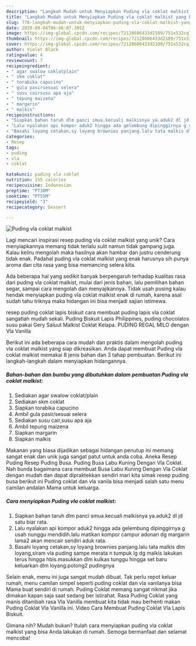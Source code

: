 ```yaml
---
description: "Langkah Mudah untuk Menyiapkan Puding vla coklat malkist yang Enak Banget"
title: "Langkah Mudah untuk Menyiapkan Puding vla coklat malkist yang Enak Banget"
slug: 778-langkah-mudah-untuk-menyiapkan-puding-vla-coklat-malkist-yang-enak-banget
date: 2020-09-04T06:46:07.305Z
image: https://img-global.cpcdn.com/recipes/72128606433d2109/751x532cq70/puding-vla-coklat-malkist-foto-resep-utama.jpg
thumbnail: https://img-global.cpcdn.com/recipes/72128606433d2109/751x532cq70/puding-vla-coklat-malkist-foto-resep-utama.jpg
cover: https://img-global.cpcdn.com/recipes/72128606433d2109/751x532cq70/puding-vla-coklat-malkist-foto-resep-utama.jpg
author: Violet Black
ratingvalue: 4
reviewcount: 7
recipeingredient:
- " agar swalow coklatplain"
- " skm coklat"
- " torabika capucino"
- " gula pasirsesuai selera"
- " susu cairsusu apa aja"
- " tepung maizena"
- " margarin"
- " malkis"
recipeinstructions:
- "Siapkan bahan taruh dlm panci smua.kecuali malkisnya ya.aduk2 dl jd satu biar rata."
- "Lalu nyalakan api kompor aduk2 hingga ada gelembung dipinggirnya g usah nunggu mendidih.lalu matikan kompor campur adonan dg margarin lama2 akan mencair sendiri aduk rata."
- "Basahi loyang cetakan,sy loyang brownies panjang.lalu tata malkis dlm loyang,siram vla puding sampe merata n tumpuk lg dg malkis lakukan terus hingga hbis.masukkan dlm kulkas tunggu hingga set baru keluarkan dlm loyang.potong2 pudingnya"
categories:
- Resep
tags:
- puding
- vla
- coklat

katakunci: puding vla coklat 
nutrition: 155 calories
recipecuisine: Indonesian
preptime: "PT30M"
cooktime: "PT55M"
recipeyield: "3"
recipecategory: Dessert

---
```



![Puding vla coklat malkist](https://img-global.cpcdn.com/recipes/72128606433d2109/751x532cq70/puding-vla-coklat-malkist-foto-resep-utama.jpg)

Lagi mencari inspirasi resep puding vla coklat malkist yang unik? Cara menyiapkannya memang tidak terlalu sulit namun tidak gampang juga. Kalau keliru mengolah maka hasilnya akan hambar dan justru cenderung tidak enak. Padahal puding vla coklat malkist yang enak harusnya sih punya aroma dan cita rasa yang bisa memancing selera kita.

Ada beberapa hal yang sedikit banyak berpengaruh terhadap kualitas rasa dari puding vla coklat malkist, mulai dari jenis bahan, lalu pemilihan bahan segar, sampai cara mengolah dan menyajikannya. Tidak usah pusing kalau hendak menyiapkan puding vla coklat malkist enak di rumah, karena asal sudah tahu triknya maka hidangan ini bisa menjadi sajian istimewa.

resep puding coklat lapis biskuit cara membuat puding lapis vla coklat sangatlah mudah sekali. Puding Biskuit Lapis Philippines, puding chocolatos susu pakai Gery Saluut Malkist Coklat Kelapa. PUDING REGAL MILO dengan Vla Vanilla


Berikut ini ada beberapa cara mudah dan praktis dalam mengolah puding vla coklat malkist yang siap dikreasikan. Anda dapat membuat Puding vla coklat malkist memakai 8 jenis bahan dan 3 tahap pembuatan. Berikut ini langkah-langkah dalam menyiapkan hidangannya.

<!--inarticleads1-->

##### Bahan-bahan dan bumbu yang dibutuhkan dalam pembuatan Puding vla coklat malkist:

1. Sediakan  agar swalow coklat/plain
1. Sediakan  skm coklat
1. Siapkan  torabika capucino
1. Ambil  gula pasir/sesuai selera
1. Sediakan  susu cair,susu apa aja
1. Ambil  tepung maizena
1. Siapkan  margarin
1. Siapkan  malkis


Makanan yang biasa dijadikan sebagai hidangan penutup ini memang sangat enak dan unik juga sangat patut untuk anda coba. Aneka Resep Puding Resep Puding Busa. Puding Busa Labu Kuning Dengan Vla Coklat. Nah bunda bagaimana cara membuat Busa Labu Kuning Dengan Vla Coklat dengan mudah dan dapat dipraktekkan sendiri mari kita simak resep puding busa berikut ini  Puding coklat dan vla vanila bisa menjadi salah satu menu camilan andalan Mama untuk keluarga. 

<!--inarticleads2-->

##### Cara menyiapkan Puding vla coklat malkist:

1. Siapkan bahan taruh dlm panci smua.kecuali malkisnya ya.aduk2 dl jd satu biar rata.
1. Lalu nyalakan api kompor aduk2 hingga ada gelembung dipinggirnya g usah nunggu mendidih.lalu matikan kompor campur adonan dg margarin lama2 akan mencair sendiri aduk rata.
1. Basahi loyang cetakan,sy loyang brownies panjang.lalu tata malkis dlm loyang,siram vla puding sampe merata n tumpuk lg dg malkis lakukan terus hingga hbis.masukkan dlm kulkas tunggu hingga set baru keluarkan dlm loyang.potong2 pudingnya


Selain enak, menu ini juga sangat mudah dibuat. Tak perlu repot keluar rumah, menu camilan simpel seperti puding coklat dan vla vanilanya bisa Mama buat sendiri di rumah. Puding Coklat memang sangat nikmat jika dimakan kapan saja saat sedang ber istirahat. Rasa Puding Coklat yang manis ditambah rasa Vla Vanilla membuat kita tidak mau berhenti makan Puding Coklat Vla Vanilla ini. Video Cara Membuat Puding Coklat Vla Lapis Biskuit. 

Gimana nih? Mudah bukan? Itulah cara menyiapkan puding vla coklat malkist yang bisa Anda lakukan di rumah. Semoga bermanfaat dan selamat mencoba!
